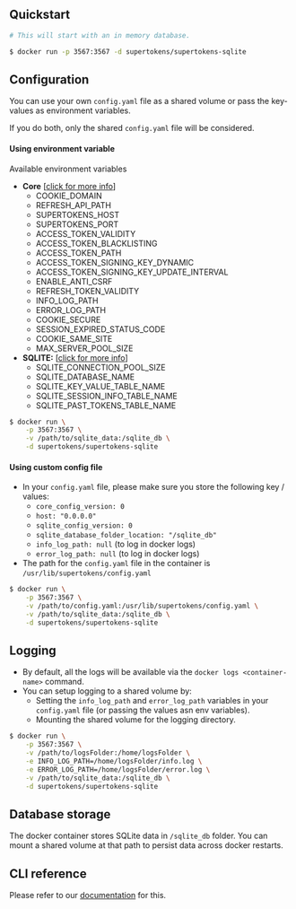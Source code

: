 ## Quickstart
```bash
# This will start with an in memory database.

$ docker run -p 3567:3567 -d supertokens/supertokens-sqlite
```

## Configuration
You can use your own `config.yaml` file as a shared volume or pass the key-values as environment variables. 

If you do both, only the shared `config.yaml` file will be considered.
  
#### Using environment variable
Available environment variables
- **Core** [[click for more info](https://supertokens.io/docs/community/configuration/core)]
	- COOKIE\_DOMAIN
	- REFRESH\_API\_PATH
	- SUPERTOKENS\_HOST
	- SUPERTOKENS\_PORT
	- ACCESS\_TOKEN\_VALIDITY
	- ACCESS\_TOKEN\_BLACKLISTING
	- ACCESS\_TOKEN\_PATH
	- ACCESS\_TOKEN\_SIGNING\_KEY\_DYNAMIC
	- ACCESS\_TOKEN\_SIGNING\_KEY\_UPDATE\_INTERVAL
	- ENABLE\_ANTI\_CSRF
	- REFRESH\_TOKEN\_VALIDITY
	- INFO\_LOG\_PATH
	- ERROR\_LOG\_PATH
	- COOKIE\_SECURE
	- SESSION\_EXPIRED\_STATUS\_CODE
	- COOKIE\_SAME\_SITE
    - MAX\_SERVER\_POOL\_SIZE
- **SQLITE:** [[click for more info](https://supertokens.io/docs/community/configuration/database/sqlite)]
	- SQLITE\_CONNECTION\_POOL\_SIZE
	- SQLITE\_DATABASE\_NAME
	- SQLITE\_KEY\_VALUE\_TABLE\_NAME
	- SQLITE\_SESSION\_INFO\_TABLE\_NAME
	- SQLITE\_PAST\_TOKENS\_TABLE\_NAME
  

```bash
$ docker run \
	-p 3567:3567 \
	-v /path/to/sqlite_data:/sqlite_db \
	-d supertokens/supertokens-sqlite
```

#### Using custom config file
- In your `config.yaml` file, please make sure you store the following key / values:
  - `core_config_version: 0`
  - `host: "0.0.0.0"`
  - `sqlite_config_version: 0`
  - `sqlite_database_folder_location: "/sqlite_db"`
  - `info_log_path: null` (to log in docker logs)
  - `error_log_path: null` (to log in docker logs)
- The path for the `config.yaml` file in the container is `/usr/lib/supertokens/config.yaml`

```bash
$ docker run \
	-p 3567:3567 \
	-v /path/to/config.yaml:/usr/lib/supertokens/config.yaml \
	-v /path/to/sqlite_data:/sqlite_db \
	-d supertokens/supertokens-sqlite
```

## Logging
- By default, all the logs will be available via the `docker logs <container-name>` command.
- You can setup logging to a shared volume by:
	- Setting the `info_log_path` and `error_log_path` variables in your `config.yaml` file (or passing the values asn env variables).
	- Mounting the shared volume for the logging directory.

```bash
$ docker run \
	-p 3567:3567 \
	-v /path/to/logsFolder:/home/logsFolder \
	-e INFO_LOG_PATH=/home/logsFolder/info.log \
	-e ERROR_LOG_PATH=/home/logsFolder/error.log \
	-v /path/to/sqlite_data:/sqlite_db \
	-d supertokens/supertokens-sqlite
```

## Database storage
The docker container stores SQLite data in `/sqlite_db` folder. You can mount a shared volume at that path to persist data across docker restarts.

## CLI reference
Please refer to our [documentation](https://supertokens.io/docs/community/cli/overview) for this.